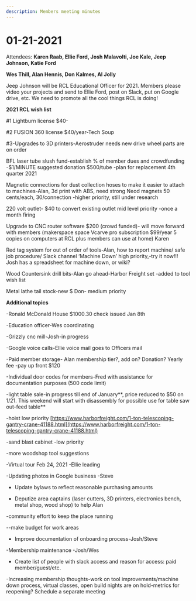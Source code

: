 ```yaml
---
description: Members meeting minutes
---
```


# 01-21-2021

Attendees: **Karen Raab, Ellie Ford, Josh Malavolti, Joe Kale, Jeep Johnson, Katie Ford**

**Wes Thill, Alan Hennis, Don Kalmes, Al Jolly**  


Jeep Johnson will be RCL Educational Officer for 2021. Members please video your projects and send to Ellie Ford, post on Slack, put on Google drive, etc. We need to promote all the cool things RCL is doing!

**2021 RCL wish list**

\#1 Lightburn license $40-

\#2 FUSION 360 license $40/year-Tech Soup

\#3-Upgrades to 3D printers-Aerostruder needs new drive wheel parts are on order

BFL laser tube slush fund-establish % of member dues and crowdfunding -$1/MINUTE suggested donation $500/tube -plan for replacement 4th quarter 2021

Magnetic connections for dust collection hoses to make it easier to attach to machines-Alan, 3d print with ABS, need strong Neod magnets 50 cents/each, 30/connection  -higher priority, still under research

220 volt outlet- $40 to convert existing outlet mid level priority -once a month firing

Upgrade to CNC router software $200 \(crowd funded\)- will move forward with members \(makerspace space Vcarve pro subscription $99/year 5 copies on computers at RCL plus members can use at home\) Karen

Red tag system for out of order of tools-Alan, how to report machine/ safe job procedure/ Slack channel ‘Machine Down’ high priority,-try it now!!! Josh has a spreadsheet for machine down, or wiki?

Wood Countersink drill bits-Alan go ahead-Harbor Freight set -added to tool wish list

Metal lathe tail stock-new $ Don- medium priority

**Additional topics**  
  
-Ronald McDonald House $1000.30 check issued Jan 8th

-Education officer-Wes coordinating 

-Grizzly cnc mill-Josh-in progress

-Google voice calls-Ellie voice mail goes to Officers mail

-Paid member storage- Alan membership tier?, add on? Donation? Yearly fee -pay up front $120

-Individual door codes for members-Fred with assistance for documentation purposes \(500 code limit\)

-light table sale-in progress till end of January**, price reduced to $50 on 1/21. This weekend will start with disassembly for possible use for table saw out-feed table**  

-hoist low priority [https://www.harborfreight.com/1-ton-telescoping-gantry-crane-41188.html](https://www.harborfreight.com/1-ton-telescoping-gantry-crane-41188.html)

-sand blast cabinet -low priority

-more woodshop tool suggestions

-Virtual tour Feb 24, 2021 -Ellie leading

-Updating photos in Google business -Steve

- Update bylaws to reflect reasonable purchasing amounts

- Deputize area captains \(laser cutters, 3D printers, electronics bench, metal shop, wood shop\) to help Alan

 -community effort to keep the place running

 --make budget for work areas

- Improve documentation of onboarding process-Josh/Steve

-Membership maintenance -Josh/Wes

- Create list of people with slack access and reason for access: paid member/guest/etc.

-Increasing membership thoughts-work on tool improvements/machine down process,  virtual classes, open build nights are on hold-metrics for reopening? Schedule a separate meeting  
  


